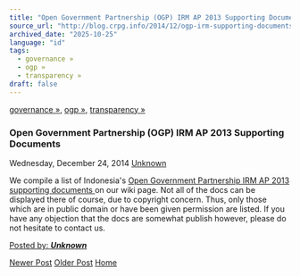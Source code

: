 ```yaml
---
title: "Open Government Partnership (OGP) IRM AP 2013 Supporting Documents | Center for Regulation, Policy and Governance (CRPG)"
source_url: "http://blog.crpg.info/2014/12/ogp-irm-supporting-documents.html"
archived_date: "2025-10-25"
language: "id"
tags:
  - governance »
  - ogp »
  - transparency »
draft: false
---
```


[governance »](http://blog.crpg.info/search/label/governance), [ogp »](http://blog.crpg.info/search/label/ogp), [transparency »](http://blog.crpg.info/search/label/transparency)

###  Open Government Partnership (OGP) IRM AP 2013 Supporting Documents 

Wednesday, December 24, 2014  [ Unknown ](https://www.blogger.com/profile/00655928445009738553 "author profile")

  
  
We compile a list of Indonesia's [Open Government Partnership IRM AP 2013 supporting documents ](http://crpg.info/mwiki/index.php?title=Dokumen_Pendukung_Laporan_OGP_IRM_2013)on our wiki page. Not all of the docs can be displayed there of course, due to copyright concern. Thus, only those which are in public domain or have been given permission are listed. If you have any objection that the docs are somewhat publish however, please do not hesitate to contact us.

[ Posted by: _**Unknown**_ ](https://www.blogger.com/profile/00655928445009738553 "author profile")

[ ](https://www.blogger.com/email-post/1800407982648215581/3617563726965600694 "Email Post") [ ](https://www.blogger.com/post-edit.g?blogID=1800407982648215581&postID=3617563726965600694&from=pencil "Edit Post")

[Newer Post](http://blog.crpg.info/2014/12/soft-law-for-nanotechnology.html "Newer Post") [Older Post](http://blog.crpg.info/2014/12/paparan-presentasi-dan-data.html "Older Post") [Home](http://blog.crpg.info/)
